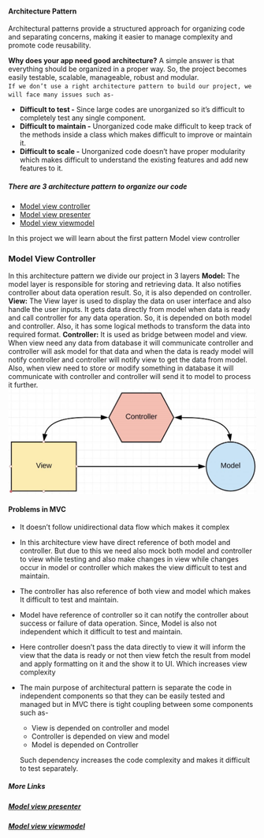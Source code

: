 #### Architecture Pattern 
Architectural patterns provide a structured approach for organizing code and separating concerns, making it easier to manage complexity and promote code reusability.

__Why does your app need good architecture?__
A simple answer is that everything should be organized in a proper way. So, the project becomes easily testable, scalable, manageable, robust and modular.  
`If we don’t use a right architecture pattern to build our project, we will face many issues such as-`
- __Difficult to test -__ Since large codes are unorganized so it’s difficult to completely test any single component.
- __Difficult to maintain -__ Unorganized code make difficult to keep track of the methods inside a class which makes difficult to improve or maintain it.
- __Difficult to scale -__ Unorganized code doesn’t have proper modularity which makes difficult to understand the existing features and add new features to it.

##### There are 3 architecture pattern to organize our code
- [Model view controller](https://github.com/riteshpandey5102/MVC-Demo)
- [Model view presenter](https://github.com/riteshpandey5102/MVP-Demo)
- [Model view viewmodel](https://github.com/riteshpandey5102/MVVM-Demo)

In this project we will learn about the first pattern Model view controller 
### Model View Controller
In this architecture pattern we divide our project in 3 layers
__Model:__ The model layer is responsible for storing and retrieving data. It also notifies controller about data operation result. So, it is also depended on controller.
__View:__ The View layer is used to display the data on user interface and also handle the user inputs.
It gets data directly from model when data is ready and call controller for any data operation. So, it is depended on both model and controller. Also, it has some logical methods to transform the data into required format.
__Controller:__ It is used as bridge between model and view. 
When view need any data from database it will communicate controller and controller will ask model for that data and when the data is ready model will notify controller and controller will notify view to get the data from model. 
Also, when view need to store or modify something in database it will communicate with controller and controller will send it to model to process it further.
![Model View Controller](https://github.com/riteshpandey5102/MVC-Demo/blob/master/MVC.jpg?raw=true)

#### Problems in MVC
- It doesn’t follow unidirectional data flow which makes it complex
- In this architecture view have direct reference of both model and controller. But due to this we need also mock both model and controller to view while testing and also make changes in view while changes occur in model or controller which makes the view difficult to test and maintain.
- The controller has also reference of both view and model which makes It difficult to test and maintain.
- Model have reference of controller so it can notify the controller about success or failure of data operation. Since, Model is also not independent which it difficult to test and maintain.
- Here controller doesn’t pass the data directly to view it will inform the view that the data is ready or not then view fetch the result from model and apply formatting on it and the show it to UI. Which increases view complexity
- The main purpose of architectural pattern is separate the code in independent components so that they can be easily tested and managed but in MVC there is tight coupling between some components such as-
    - View is depended on controller and model 
    - Controller is depended on view and model
    - Model is depended on Controller
  
     Such dependency increases the code complexity and makes it difficult to test separately.

##### More Links
##### [Model view presenter](https://github.com/riteshpandey5102/MVP-Demo)
##### [Model view viewmodel](https://github.com/riteshpandey5102/MVVM-Demo)

